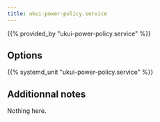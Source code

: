 ```yaml
---
title: ukui-power-policy.service
---
```


{{% provided_by "ukui-power-policy.service" %}}

## Options

{{% systemd_unit "ukui-power-policy.service" %}}

## Additionnal notes

Nothing here.